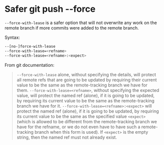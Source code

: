 # Safer git push --force

`--force-with-lease` is a safer option that will not overwrite any work on the remote branch if more commits were added to the remote branch.

Syntax:

```bash
--[no-]force-with-lease
--force-with-lease=<refname>
--force-with-lease=<refname>:<expect>
```

From git documentation:

> `--force-with-lease` alone, without specifying the details, will protect all remote refs that are going to be updated by requiring their current value to be the same as the remote-tracking branch we have for them.
> `--force-with-lease=<refname>`, without specifying the expected value, will protect the named ref (alone), if it is going to be updated, by requiring its current value to be the same as the remote-tracking branch we have for it.
> `--force-with-lease=<refname>:<expect>` will protect the named ref (alone), if it is going to be updated, by requiring its current value to be the same as the specified value `<expect>` (which is allowed to be different from the remote-tracking branch we have for the refname, or we do not even have to have such a remote-tracking branch when this form is used). If `<expect>` is the empty string, then the named ref must not already exist.

